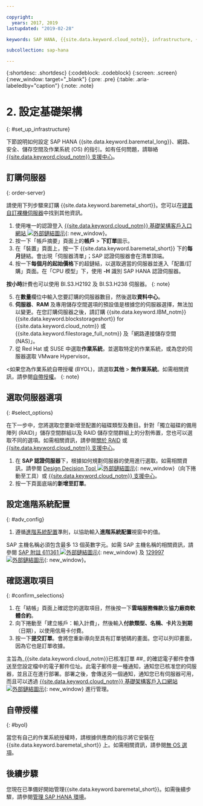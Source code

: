 ```yaml
---

copyright:
  years: 2017, 2019
lastupdated: "2019-02-28"

keywords: SAP HANA, {{site.data.keyword.cloud_notm}}, infrastructure, {{site.data.keyword.baremetal_short}}, SAP-certified infrastructure, deployment, BYOL,

subcollection: sap-hana

---
```


{:shortdesc: .shortdesc}
{:codeblock: .codeblock}
{:screen: .screen}
{:new_window: target="_blank"}
{:pre: .pre}
{:table: .aria-labeledby="caption"}
{:note: .note}

# 2. 設定基礎架構
{: #set_up_infrastructure}

下節說明如何設定 SAP HANA {{site.data.keyword.baremetal_long}}、網路、安全、儲存空間及作業系統 (OS) 的指引。如有任何問題，請聯絡 [{{site.data.keyword.cloud_notm}} 支援中心](/docs/get-support?topic=get-support-getting-customer-support#getting-customer-support)。

## 訂購伺服器
{: order-server}

請使用下列步驟來訂購 {{site.data.keyword.baremetal_short}}。您可以在[建置自訂裸機伺服器](/docs/bare-metal?topic=bare-metal-ordering-baremetal-server#ordering-baremetal-server)中找到其他資訊。

1. 使用唯一的認證登入 [{{site.data.keyword.cloud_notm}} 基礎架構客戶入口網站 ![外部鏈結圖示](../../icons/launch-glyph.svg "外部鏈結圖示")](https://control.softlayer.com){: new_window}。
2. 按一下「帳戶摘要」頁面上的**帳戶** > **下訂單**圖示。
3. 在「裝置」頁面上，按一下 {{site.data.keyword.baremetal_short}} 下的**每月**鏈結。會出現「伺服器清單」；SAP 認證伺服器會在清單頂端。
4. 按一下**每個月的起始價格**下的超鏈結，以選取適當的伺服器並進入「配置/訂購」頁面。在「CPU 模型」下，使用 **-H** 識別 SAP HANA 認證伺服器。  

**按小時**計費也可以使用 BI.S3.H2192 及 BI.S3.H238 伺服器。
{: note}

5. 在**數量**欄位中輸入您要訂購的伺服器數目，然後選取**資料中心**。
6. **伺服器**、**RAM** 及專用儲存空間選項的預設值是根據您的伺服器選擇，無法加以變更。在您訂購伺服器之後，請訂購 {{site.data.keyword.IBM_notm}} {{site.data.keyword.blockstorageshort}} for {{site.data.keyword.cloud_notm}} 或 {{site.data.keyword.filestorage_full_notm}} 及「網路連接儲存空間 (NAS)」。
7. 從 Red Hat 或 SUSE 中選取**作業系統**，並選取特定的作業系統，或為您的伺服器選取 VMware Hypervisor。

<如果您為作業系統自帶授權 (BYOL)，請選取**其他** > **無作業系統**。如需相關資訊，請參閱[自帶授權](#byol)。
{: note}

## 選取伺服器選項
{: #select_options}

在下一步中，您將選取您要新增至配置的磁碟類型及數目。針對「獨立磁碟的備用陣列 (RAID)」儲存空間群組以及 RAID 儲存空間群組上的分割佈置，您也可以選取不同的選項。如需相關資訊，請參閱[關於 RAID](/docs/bare-metal?topic=bare-metal-about-raid#about-raid) 或 [{{site.data.keyword.cloud_notm}} 支援中心](/docs/get-support?topic=get-support-getting-customer-support#getting-customer-support)。

1. 在 **SAP 認證伺服器**下，根據如何規劃伺服器的使用進行選取。如需相關資訊，請參閱 [Design Decision Tool ![外部鏈結圖示](../../icons/launch-glyph.svg "外部鏈結圖示")](https://github.com/ibm-cloud-architecture/infrastructure-design-decision-tool){: new_window}（向下捲動至工具）或 [{{site.data.keyword.cloud_notm}} 支援中心](/docs/get-support?topic=get-support-getting-customer-support#getting-customer-support)。
2. 按一下頁面底端的**新增至訂單**。

## 設定進階系統配置
{: #adv_config}

1. 遵循[進階系統配置](/docs/bare-metal?topic=bare-metal-ordering-baremetal-server#ordering-baremetal-server)準則，以協助輸入**進階系統配置**視窗中的值。

SAP 主機名稱必須包含最多 13 個英數字元。如需 SAP 主機名稱的相關資訊，請參閱 [SAP 附註 611361 ![外部鏈結圖示](../../icons/launch-glyph.svg "外部鏈結圖示")](https://launchpad.support.sap.com/#/611361){: new_window} 及 [129997 ![外部鏈結圖示](../../icons/launch-glyph.svg "外部鏈結圖示")](https://launchpad.support.sap.com/#/129997){: new_window}。

## 確認選取項目
{: #confirm_selections}

1. 在「結帳」頁面上確認您的選取項目，然後按一下**雲端服務條款**及**協力廠商軟體合約**。
2. 向下捲動至「建立帳戶：輸入計費」，然後輸入**付款類型、名稱、卡片**及**到期**（日期），以使用信用卡付費。
3. 按一下**提交訂單**。會將您重新導向至具有訂單號碼的畫面。您可以列印畫面，因為它也是訂單收據。

主旨為_{{site.data.keyword.cloud_notm}}已核准訂單 ##_ 的確認電子郵件會傳送至您設定檔中的電子郵件位址。此電子郵件是一種通知，通知您已核准您的伺服器，並且正在進行部署。部署之後，會傳送另一個通知，通知您已有伺服器可用，而且可以透過 [{{site.data.keyword.cloud_notm}} 基礎架構客戶入口網站 ![外部鏈結圖示](../../icons/launch-glyph.svg "外部鏈結圖示")](https://control.softlayer.com){: new_window} 進行管理。

## 自帶授權
{: #byol}

當您有自己的作業系統授權時，請根據供應商的指示將它安裝在 {{site.data.keyword.baremetal_short}} 上。如需相關資訊，請參閱[無 OS 選項](/docs/bare-metal?topic=bare-metal-how-to-install-an-operating-system-on-a-no-os-server-#how-to-install-an-operating-system-on-a-no-os-server-)。

## 後續步驟

您現在已準備好開始管理{{site.data.keyword.baremetal_short}}。如需後續步驟，請參閱[管理 SAP HANA 環境](/docs/infrastructure/sap-hana?topic=sap-hana-manage_environment#manage_environment)。
